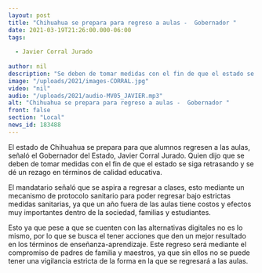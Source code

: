 ```yaml
---
layout: post
title: "Chihuahua se prepara para regreso a aulas -  Gobernador "
date: 2021-03-19T21:26:00.000-06:00
tags:
  
  - Javier Corral Jurado
  
author: nil
description: "Se deben de tomar medidas con el fin de que el estado se siga retrasando y se dé un rezago en términos de calidad educativa."
image: "/uploads/2021/images-CORRAL.jpg"
video: "nil"
audio: "/uploads/2021/audio-MV05_JAVIER.mp3"
alt: "Chihuahua se prepara para regreso a aulas -  Gobernador "
front: false
section: "Local"
news_id: 183488
---
```


El estado de Chihuahua se prepara para que alumnos regresen a las aulas, señaló el Gobernador del Estado, Javier Corral Jurado. Quien dijo que se deben de tomar medidas con el fin de que el estado se siga retrasando y se dé un rezago en términos de calidad educativa.

El mandatario señaló que se aspira a regresar a clases, esto mediante un mecanismo de protocolo sanitario para poder regresar bajo estrictas medidas sanitarias, ya que un año fuera de las aulas tiene costos y efectos muy importantes dentro de la sociedad, familias y estudiantes.

Esto ya que pese a que se cuenten con las alternativas digitales no es lo mismo, por lo que se busca el tener acciones que den un mejor resultado en los términos de enseñanza-aprendizaje. Este regreso será mediante el compromiso de padres de familia y maestros, ya que sin ellos no se puede tener una vigilancia estricta de la forma en la que se regresará a las aulas.